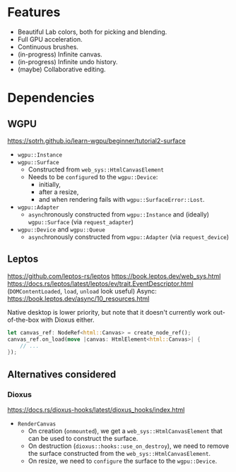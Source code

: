 # Features

* Beautiful Lab colors, both for picking and blending.
* Full GPU acceleration.
* Continuous brushes.
* (in-progress) Infinite canvas.
* (in-progress) Infinite undo history.
* (maybe) Collaborative editing.

# Dependencies

## WGPU
https://sotrh.github.io/learn-wgpu/beginner/tutorial2-surface
* `wgpu::Instance`
* `wgpu::Surface`
  * Constructed from `web_sys::HtmlCanvasElement`
  * Needs to be `configure`d to the `wgpu::Device`:
    * initially,
	 * after a resize,
	 * and when rendering fails with `wgpu::SurfaceError::Lost`.
* `wgpu::Adapter`
  * `async`hronously constructed from `wgpu::Instance` and (ideally) `wgpu::Surface` (via `request_adapter`)
* `wgpu::Device` and `wgpu::Queue`
  * `async`hronously constructed from `wgpu::Adapter` (via `request_device`)

## Leptos
https://github.com/leptos-rs/leptos
https://book.leptos.dev/web_sys.html
https://docs.rs/leptos/latest/leptos/ev/trait.EventDescriptor.html (`DOMContentLoaded`, `load`, `unload` look useful)
Async: https://book.leptos.dev/async/10_resources.html

Native desktop is lower priority, but note that it doesn't currently work out-of-the-box with Dioxus either.

```rs
let canvas_ref: NodeRef<html::Canvas> = create_node_ref();
canvas_ref.on_load(move |canvas: HtmlElement<html::Canvas>| {
	// ...
});
```


## Alternatives considered

### Dioxus
https://docs.rs/dioxus-hooks/latest/dioxus_hooks/index.html
* `RenderCanvas`
  * On creation (`onmounted`), we get a `web_sys::HtmlCanvasElement` that can be used to construct the surface.
  * On destruction (`dioxus::hooks::use_on_destroy`), we need to remove the surface constructed from the `web_sys::HtmlCanvasElement`.
  * On resize, we need to `configure` the surface to the `wgpu::Device`.
